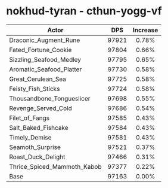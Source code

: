# nokhud-tyran - cthun-yogg-vf
| Actor | DPS | Increase |
|---|:---:|:---:|
|Draconic_Augment_Rune|97921|0.78%|
|Fated_Fortune_Cookie|97804|0.66%|
|Sizzling_Seafood_Medley|97795|0.65%|
|Aromatic_Seafood_Platter|97730|0.58%|
|Great_Cerulean_Sea|97725|0.58%|
|Feisty_Fish_Sticks|97724|0.58%|
|Thousandbone_Tongueslicer|97698|0.55%|
|Revenge_Served_Cold|97686|0.54%|
|Filet_of_Fangs|97585|0.43%|
|Salt_Baked_Fishcake|97584|0.43%|
|Timely_Demise|97581|0.43%|
|Seamoth_Surprise|97521|0.37%|
|Roast_Duck_Delight|97466|0.31%|
|Thrice_Spiced_Mammoth_Kabob|97377|0.22%|
|Base|97163|0.00%|
